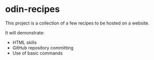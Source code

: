 # odin-recipes
This project is a collection of a few recipes to be hosted on a website.

It will demonstrate:
- HTML skills
- GitHub repository committing 
- Use of basic commands